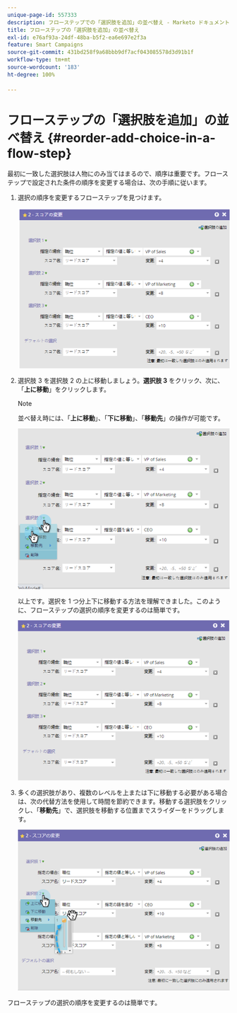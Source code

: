 ```yaml
---
unique-page-id: 557333
description: フローステップでの「選択肢を追加」の並べ替え - Marketo ドキュメント - 製品ドキュメント
title: フローステップの「選択肢を追加」の並べ替え
exl-id: e76af93a-24df-48ba-b5f2-ea6e697e2f3a
feature: Smart Campaigns
source-git-commit: 431bd258f9a68bbb9df7acf043085578d3d91b1f
workflow-type: tm+mt
source-wordcount: '183'
ht-degree: 100%

---
```


# フローステップの「選択肢を追加」の並べ替え {#reorder-add-choice-in-a-flow-step}

最初に一致した選択肢は人物にのみ当てはまるので、順序は重要です。フローステップで設定された条件の順序を変更する場合は、次の手順に従います。

1. 選択の順序を変更するフローステップを見つけます。

   ![](assets/one.png)

1. 選択肢 3 を選択肢 2 の上に移動しましょう。**選択肢 3** をクリック、次に、「**上に移動**」をクリックします。

   >[!NOTE]
   >
   >並べ替え時には、「**上に移動**」、「**下に移動**」、「**移動先**」の操作が可能です。

   ![](assets/two.png)

   以上です。選択を 1 つ分上下に移動する方法を理解できました。このように、フローステップの選択の順序を変更するのは簡単です。

   ![](assets/three.png)

1. 多くの選択肢があり、複数のレベルを上または下に移動する必要がある場合は、次の代替方法を使用して時間を節約できます。移動する選択肢をクリックし、「**移動先**」で、選択肢を移動する位置までスライダーをドラッグします。

   ![](assets/four.png)

フローステップの選択の順序を変更するのは簡単です。
